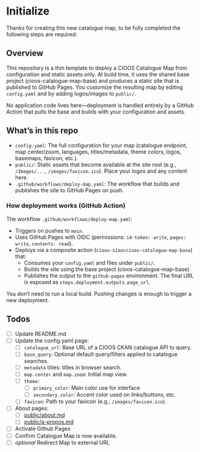 # Initialize

Thanks for creating this new catalogue map, to be fully completed the following steps are required:

## Overview

This repository is a thin template to deploy a CIOOS Catalogue Map from configuration and static assets only. At build time, it uses the shared base project (cioos-catalogue-map-base) and produces a static site that is published to GitHub Pages. You customize the resulting map by editing `config.yaml` and by adding logos/images to `public/`.

No application code lives here—deployment is handled entirely by a GitHub Action that pulls the base and builds with your configuration and assets.

## What’s in this repo

- `config.yaml`: The full configuration for your map (catalogue endpoint, map center/zoom, languages, titles/metadata, theme colors, logos, basemaps, favicon, etc.).
- `public/`: Static assets that become available at the site root (e.g., `/Images/...`, `/images/favicon.ico`). Place your logos and any content here.
- `.github/workflows/deploy-map.yaml`: The workflow that builds and publishes the site to GitHub Pages on push.

### How deployment works (GitHub Action)

The workflow `.github/workflows/deploy-map.yaml`:

- Triggers on pushes to `main`.
- Uses GitHub Pages with OIDC (permissions: `id-token: write`, `pages: write`, `contents: read`).
- Deploys via a composite action (`cioos-siooccioos-catalogue-map-base`) that:
	- Consumes your `config.yaml` and files under `public/`.
	- Builds the site using the base project (cioos-catalogue-map-base).
	- Publishes the output to the `github-pages` environment. The final URL is exposed as `steps.deployment.outputs.page_url`.

You don’t need to run a local build. Pushing changes is enough to trigger a new deployment.

## Todos

 - [ ] Update README.md
 - [ ] Update the config.yaml page:
   - [ ] `catalogue_url`: Base URL of a CIOOS CKAN catalogue API to query.
   - [ ] `base_query`: Optional default query/filters applied to catalogue searches.
   - [ ] `metadata` titles: titles in browser search.
   - [ ] `map.center` and `map.zoom`: Initial map view.
   - [ ] `theme`:
     - [ ] `primary_color`: Main color use for interface
     - [ ] `secondary_color`: Accent color used on links/buttons, etc.
   - [ ] `favicon`: Path to your favicon (e.g., `/images/favicon.ico`).
 - [ ] About pages:
   - [ ] [public/about.md](../../../public/about.md)
   - [ ] [public/a-propos.md](../../../public/a-propos.md)
 - [ ] Activate Github Pages
 - [ ] Confirm Catalogue Map is now available.
 - [ ] *optional* Redirect Map to external URL